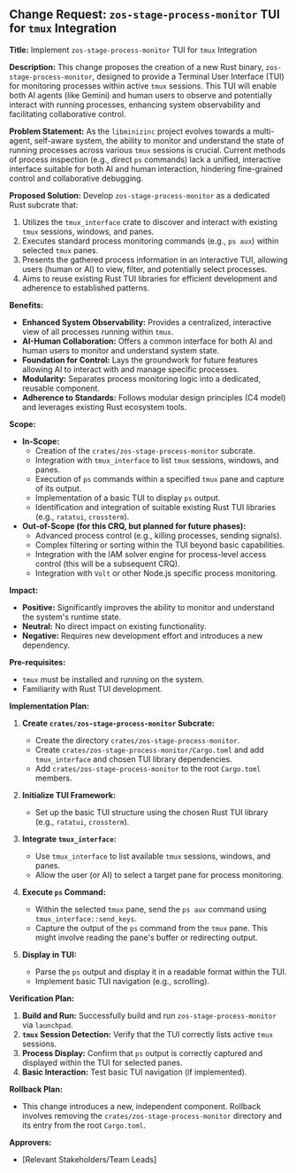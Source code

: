 ## Change Request: `zos-stage-process-monitor` TUI for `tmux` Integration

**Title:** Implement `zos-stage-process-monitor` TUI for `tmux` Integration

**Description:**
This change proposes the creation of a new Rust binary, `zos-stage-process-monitor`, designed to provide a Terminal User Interface (TUI) for monitoring processes within active `tmux` sessions. This TUI will enable both AI agents (like Gemini) and human users to observe and potentially interact with running processes, enhancing system observability and facilitating collaborative control.

**Problem Statement:**
As the `libminizinc` project evolves towards a multi-agent, self-aware system, the ability to monitor and understand the state of running processes across various `tmux` sessions is crucial. Current methods of process inspection (e.g., direct `ps` commands) lack a unified, interactive interface suitable for both AI and human interaction, hindering fine-grained control and collaborative debugging.

**Proposed Solution:**
Develop `zos-stage-process-monitor` as a dedicated Rust subcrate that:
1.  Utilizes the `tmux_interface` crate to discover and interact with existing `tmux` sessions, windows, and panes.
2.  Executes standard process monitoring commands (e.g., `ps aux`) within selected `tmux` panes.
3.  Presents the gathered process information in an interactive TUI, allowing users (human or AI) to view, filter, and potentially select processes.
4.  Aims to reuse existing Rust TUI libraries for efficient development and adherence to established patterns.

**Benefits:**
*   **Enhanced System Observability:** Provides a centralized, interactive view of all processes running within `tmux`.
*   **AI-Human Collaboration:** Offers a common interface for both AI and human users to monitor and understand system state.
*   **Foundation for Control:** Lays the groundwork for future features allowing AI to interact with and manage specific processes.
*   **Modularity:** Separates process monitoring logic into a dedicated, reusable component.
*   **Adherence to Standards:** Follows modular design principles (C4 model) and leverages existing Rust ecosystem tools.

**Scope:**
*   **In-Scope:**
    *   Creation of the `crates/zos-stage-process-monitor` subcrate.
    *   Integration with `tmux_interface` to list `tmux` sessions, windows, and panes.
    *   Execution of `ps` commands within a specified `tmux` pane and capture of its output.
    *   Implementation of a basic TUI to display `ps` output.
    *   Identification and integration of suitable existing Rust TUI libraries (e.g., `ratatui`, `crossterm`).
*   **Out-of-Scope (for this CRQ, but planned for future phases):**
    *   Advanced process control (e.g., killing processes, sending signals).
    *   Complex filtering or sorting within the TUI beyond basic capabilities.
    *   Integration with the IAM solver engine for process-level access control (this will be a subsequent CRQ).
    *   Integration with `Volt` or other Node.js specific process monitoring.

**Impact:**
*   **Positive:** Significantly improves the ability to monitor and understand the system's runtime state.
*   **Neutral:** No direct impact on existing functionality.
*   **Negative:** Requires new development effort and introduces a new dependency.

**Pre-requisites:**
*   `tmux` must be installed and running on the system.
*   Familiarity with Rust TUI development.

**Implementation Plan:**

1.  **Create `crates/zos-stage-process-monitor` Subcrate:**
    *   Create the directory `crates/zos-stage-process-monitor`.
    *   Create `crates/zos-stage-process-monitor/Cargo.toml` and add `tmux_interface` and chosen TUI library dependencies.
    *   Add `crates/zos-stage-process-monitor` to the root `Cargo.toml` members.

2.  **Initialize TUI Framework:**
    *   Set up the basic TUI structure using the chosen Rust TUI library (e.g., `ratatui`, `crossterm`).

3.  **Integrate `tmux_interface`:**
    *   Use `tmux_interface` to list available `tmux` sessions, windows, and panes.
    *   Allow the user (or AI) to select a target pane for process monitoring.

4.  **Execute `ps` Command:**
    *   Within the selected `tmux` pane, send the `ps aux` command using `tmux_interface::send_keys`.
    *   Capture the output of the `ps` command from the `tmux` pane. This might involve reading the pane's buffer or redirecting output.

5.  **Display in TUI:**
    *   Parse the `ps` output and display it in a readable format within the TUI.
    *   Implement basic TUI navigation (e.g., scrolling).

**Verification Plan:**
1.  **Build and Run:** Successfully build and run `zos-stage-process-monitor` via `launchpad`.
2.  **`tmux` Session Detection:** Verify that the TUI correctly lists active `tmux` sessions.
3.  **Process Display:** Confirm that `ps` output is correctly captured and displayed within the TUI for selected panes.
4.  **Basic Interaction:** Test basic TUI navigation (if implemented).

**Rollback Plan:**
*   This change introduces a new, independent component. Rollback involves removing the `crates/zos-stage-process-monitor` directory and its entry from the root `Cargo.toml`.

**Approvers:**
*   [Relevant Stakeholders/Team Leads]
